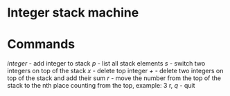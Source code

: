 # Integer stack machine

# Commands
*integer* - add integer to stack
*p* - list all stack elements
*s* - switch two integers on top of the stack
*x* - delete top integer
*+* - delete two integers on top of the stack and add their sum
*r* - move the number from the top of the stack to the nth place counting from the top, example: 3 r,
*q* - quit
